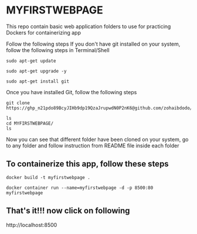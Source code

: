 # MYFIRSTWEBPAGE

This repo contain basic web application folders to use for practicing Dockers for containerizing app

Follow the following steps
If you don't have git installed on your system, follow the following steps in Terminal/Shell
```
sudo apt-get update
```
```
sudo apt-get upgrade -y
```
```
sudo apt-get install git
```
Once you have installed Git, follow the following steps
```
git clone https://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@github.com/zohaibdodo/MYFIRSTWEBPAGE.git

```
```
ls
cd MYFIRSTWEBPAGE/
ls
```
Now you can see that different folder have been cloned on your system, go to any folder and follow instruction from README file inside each folder

## To containerize this app, follow these steps

```
docker build -t myfirstwebpage .
```
```
docker container run --name=myfirstwebpage -d -p 8500:80 myfirstwebpage
```

## That's it!!! now click on following

http://localhost:8500